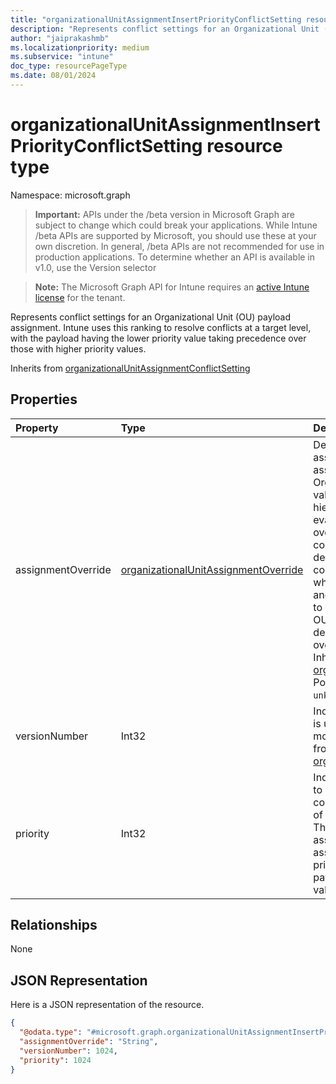```yaml
---
title: "organizationalUnitAssignmentInsertPriorityConflictSetting resource type"
description: "Represents conflict settings for an Organizational Unit (OU) payload assignment. Intune uses this ranking to resolve conflicts at a target level, with the payload having the lower priority value taking precedence over those with higher priority values."
author: "jaiprakashmb"
ms.localizationpriority: medium
ms.subservice: "intune"
doc_type: resourcePageType
ms.date: 08/01/2024
---
```


# organizationalUnitAssignmentInsertPriorityConflictSetting resource type

Namespace: microsoft.graph

> **Important:** APIs under the /beta version in Microsoft Graph are subject to change which could break your applications. While Intune /beta APIs are supported by Microsoft, you should use these at your own discretion. In general, /beta APIs are not recommended for use in production applications. To determine whether an API is available in v1.0, use the Version selector

> **Note:** The Microsoft Graph API for Intune requires an [active Intune license](https://go.microsoft.com/fwlink/?linkid=839381) for the tenant.

Represents conflict settings for an Organizational Unit (OU) payload assignment. Intune uses this ranking to resolve conflicts at a target level, with the payload having the lower priority value taking precedence over those with higher priority values.


Inherits from [organizationalUnitAssignmentConflictSetting](../resources/intune-shared-organizationalunitassignmentconflictsetting.md)

## Properties
|Property|Type|Description|
|:---|:---|:---|
|assignmentOverride|[organizationalUnitAssignmentOverride](../resources/intune-shared-organizationalunitassignmentoverride.md)|Default is allowed. Indicates if a payload assignment can override the inherited assignments from ancestors in an Organizational Unit (OU) lineage. Possible values are allowed and denied. At a particular hierarchy depth, relative rank order is evaluated first to determine the winner. The override setting is used only to resolve conflicts between ancestors and descendants in a hierarchy. For example, consider a hierarchy with OU1 and OU2, where OU1 is the parent of OU2. If both OU1 and OU2 have allowed, the payload assigned to OU2 can override the payload assigned to OU1. However, if either OU1 or OU2 has denied, the payload assigned to OU1 will override the payload assigned to OU2. Inherited from [organizationalUnitAssignmentConflictSetting](../resources/intune-shared-organizationalunitassignmentconflictsetting.md). Possible values are: `allowed`, `denied`, `unknown`, `unknownFutureValue`.|
|versionNumber|Int32|Indicates the version of the ConflictSetting. It is updated whenever a conflict setting is modified. Valid values 0 to 5000 Inherited from [organizationalUnitAssignmentConflictSetting](../resources/intune-shared-organizationalunitassignmentconflictsetting.md)|
|priority|Int32|Indicates the priority of a payload assigned to an OU, conflict area, and override combination. A conflict area is a combination of a management area and platform type. This denotes the relative priority of assignments, with lower-priority assignments having higher priority. The priority is used to resolve conflicts for payloads within the same conflict area. Valid values 1 to 5000|

## Relationships
None

## JSON Representation
Here is a JSON representation of the resource.
<!-- {
  "blockType": "resource",
  "@odata.type": "microsoft.graph.organizationalUnitAssignmentInsertPriorityConflictSetting"
}
-->
``` json
{
  "@odata.type": "#microsoft.graph.organizationalUnitAssignmentInsertPriorityConflictSetting",
  "assignmentOverride": "String",
  "versionNumber": 1024,
  "priority": 1024
}
```